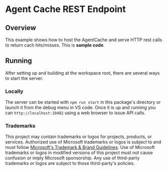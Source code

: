 # Agent Cache REST Endpoint

## Overview

This example shows how to host the AgentCache and serve HTTP rest calls to return cach hits/misses.  This is **sample code**.


## Running

After setting up and building at the workspace root, there are several ways to start the server.

### Locally

The server can be started with `npm run start` in this package's directory or launch it from the debug menu in VS code.  Once it is up and running you can `http://localhost:10482` using a web browser to issue API calls.

### Trademarks

This project may contain trademarks or logos for projects, products, or services. Authorized use of Microsoft
trademarks or logos is subject to and must follow
[Microsoft's Trademark & Brand Guidelines](https://www.microsoft.com/en-us/legal/intellectualproperty/trademarks/usage/general).
Use of Microsoft trademarks or logos in modified versions of this project must not cause confusion or imply Microsoft sponsorship.
Any use of third-party trademarks or logos are subject to those third-party's policies.
